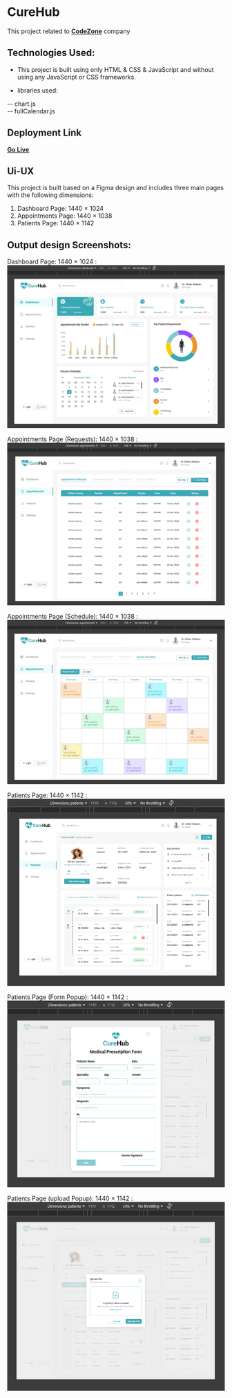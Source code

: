 # CureHub

This project related to **[CodeZone](https://www.codezone-eg.com/)** company

## Technologies Used:

- This project is built using only HTML & CSS & JavaScript and without using any JavaScript or CSS frameworks.

- libraries used:

-- chart.js  
-- fullCalendar.js

## Deployment Link

**[Go Live]()**

## Ui-UX

This project is built based on a Figma design and includes three main pages with the following dimensions:

1. Dashboard Page: 1440 × 1024
2. Appointments Page: 1440 × 1038
3. Patients Page: 1440 × 1142

## Output design Screenshots:

Dashboard Page: 1440 × 1024 : <br />
![Output](/output-screens/1.png)

Appointments Page (Requests): 1440 × 1038 : <br />
![Output](/output-screens/2.png)

Appointments Page (Schedule): 1440 × 1038 : <br />
![Output](/output-screens/3.png)

Patients Page: 1440 × 1142 : <br />
![Output](/output-screens/4.png)

Patients Page (Form Popup): 1440 × 1142 : <br />
![Output](/output-screens/5.png)

Patients Page (upload Popup): 1440 × 1142 : <br />
![Output](/output-screens/6.png)
